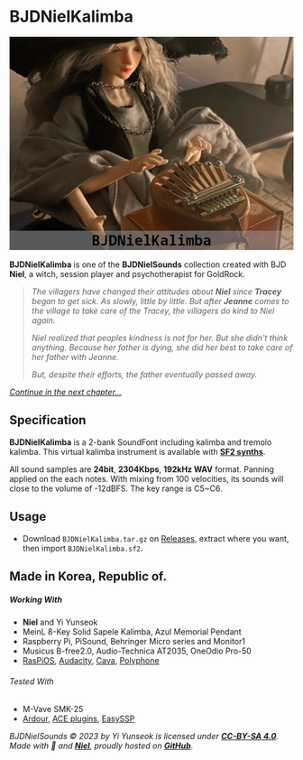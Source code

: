 # BJDNielKalimba

![BJDNielKalimba](../images/BJDNielKalimba.png)

**BJDNielKalimba** is one of the **BJDNielSounds** collection created with BJD **Niel**, a witch, session player and psychotherapist for GoldRock.

>_The villagers have changed their attitudes about **Niel** since **Tracey** began to get sick. As slowly, little by little. But after **Jeanne** comes to the village to take care of the Tracey, the villagers do kind to Niel again._
>
>_Niel realized that peoples kindness is not for her. But she didn't think anything. Because her father is dying, she did her best to take care of her father with Jeanne._
>
>_But, despite their efforts, the father eventually passed away._

_[Continue in the next chapter...](../BJDNielRajiao)_

## Specification

**BJDNielKalimba** is a 2-bank SoundFont including kalimba and tremolo kalimba. This virtual kalimba instrument is available with **[SF2 synths](https://www.fluidsynth.org/)**.

All sound samples are **24bit**, **2304Kbps**, **192kHz WAV** format. Panning applied on the each notes. With mixing from 100 velocities, its sounds will close to the volume of -12dBFS. The key range is C5~C6.

## Usage

- Download `BJDNielKalimba.tar.gz` on [Releases](https://github.com/YGGDRASIL-STUDIO/BJDNielSounds/releases/tag/v1.0.0), extract where you want, then import `BJDNielKalimba.sf2`.

## Made in Korea, Republic of.

##### Working With

- **Niel** and Yi Yunseok
- MeinL 8-Key Solid Sapele Kalimba, Azul Memorial Pendant
- Raspberry Pi, PiSound, Behringer Micro series and Monitor1
- Musicus B-free2.0, Audio-Technica AT2035, OneOdio Pro-50
- [RasPiOS](https://www.raspberrypi.com/software/), [Audacity](https://www.audacityteam.org/), [Cava](https://github.com/karlstav/cava), [Polyphone](https://www.polyphone-soundfonts.com/)

###### Tested With

- M-Vave SMK-25
- [Ardour](https://ardour.org/), [ACE plugins](https://manual.ardour.org/plugins-filters/), [EasySSP](https://au.tomatl.org/)

_BJDNielSounds ©️ 2023 by Yi Yunseok is licensed under **[CC-BY-SA 4.0](https://creativecommons.org/licenses/by-sa/4.0/)**. Made with 💝 and **[Niel](https://s.click.aliexpress.com/e/_oDj63f7)**, proudly hosted on **[GitHub](https://github.com/)**._


